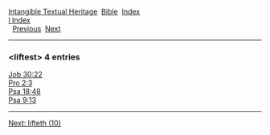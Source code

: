 [Intangible Textual Heritage](../../index)  [Bible](../index) 
[Index](index)   
[l Index](_l_)  
  [Previous](c06791)  [Next](c06793) 

------------------------------------------------------------------------

### &lt;liftest&gt; 4 entries

[Job 30:22](../kjv/job030.htm#022)  
[Pro 2:3](../kjv/pro002.htm#003)  
[Psa 18:48](../kjv/psa018.htm#048)  
[Psa 9:13](../kjv/psa009.htm#013)  

------------------------------------------------------------------------

[Next: lifteth (10)](c06793)
